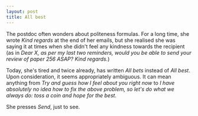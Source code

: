 ```yaml
---
layout: post
title: All best
---
```


The postdoc often wonders about politeness formulas. For a long time, she wrote *Kind regards* at the end of her emails, but she realised she was saying it at times when she didn't feel any kindness towards the recipient (as in *Dear X, as per my last two reminders, would you be able to send your review of paper 256 ASAP? Kind regards.*)

Today, she's tired and twice already, has written *All bets* instead of *All best*. Upon consideration, it seems appropriately ambiguous. It can mean anything from *Try and guess how I feel about you right now* to *I have absolutely no idea how to fix the above problem, so let's do what we always do: toss a coin and hope for the best.*

She presses *Send*, just to see.

